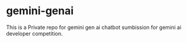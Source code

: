 # gemini-genai
This is a Private repo for gemini gen ai chatbot sumbission for gemini ai developer competition. 

